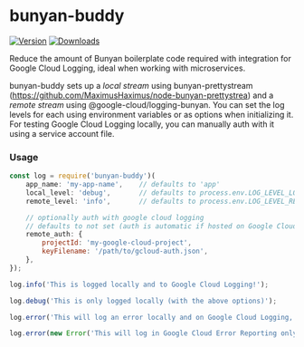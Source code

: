 # bunyan-buddy
[![Version](https://badge.fury.io/js/bunyan-buddy.svg)](http://badge.fury.io/js/bunyan-buddy)
[![Downloads](http://img.shields.io/npm/dm/bunyan-buddy.svg)](https://www.npmjs.com/package/bunyan-buddy)

Reduce the amount of Bunyan boilerplate code required with integration for Google Cloud Logging, ideal when working with microservices.

bunyan-buddy sets up a *local stream* using bunyan-prettystream (https://github.com/MaximusHaximus/node-bunyan-prettystrea) and a *remote stream* using @google-cloud/logging-bunyan. You can set the log levels for each using environment variables or as options when initializing it. For testing Google Cloud Logging locally, you can manually auth with it using a service account file.

### Usage

```javascript
const log = require('bunyan-buddy')(
    app_name: 'my-app-name',    // defaults to 'app'
    local_level: 'debug',       // defaults to process.env.LOG_LEVEL_LOCAL or 'info'
    remote_level: 'info',       // defaults to process.env.LOG_LEVEL_REMOTE or not set

    // optionally auth with google cloud logging
    // defaults to not set (auth is automatic if hosted on Google Cloud Platform)
    remote_auth: {
        projectId: 'my-google-cloud-project',
        keyFilename: '/path/to/gcloud-auth.json',
    },
});

log.info('This is logged locally and to Google Cloud Logging!');

log.debug('This is only logged locally (with the above options)');

log.error('This will log an error locally and on Google Cloud Logging, but not Google Cloud Error Reporting');

log.error(new Error('This will log in Google Cloud Error Reporting only if hosted on Google Cloud Platform'));
```


